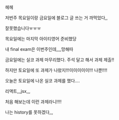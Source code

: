 헤헤

저번주 목요일이랑 금요일에 블로그 글 쓰는 거 까먹었다,,

잘못했습니다ㅠㅠㅠ

 

목요일에는 마지막 아이티영어 준비했당

내 final exam은 이번주인데,,,,망해따

 

금요일에는 실코 과제 마무리했다.  주석 달고 해서 과제 제출!!

하지만 토요일에 또 과제가 나왔지!!!이이이이이!!! 나뿐!!!!

 

오늘은 토요일에 나온 실코 과제를 했다....

리액트,,,jsx,,,

처음 해보는데 이런 과제라니!!!!

나는 history를 못하겠다,,,
